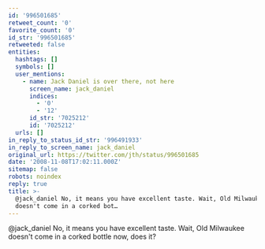 ```yaml
---
id: '996501685'
retweet_count: '0'
favorite_count: '0'
id_str: '996501685'
retweeted: false
entities:
  hashtags: []
  symbols: []
  user_mentions:
    - name: Jack Daniel is over there, not here
      screen_name: jack_daniel
      indices:
        - '0'
        - '12'
      id_str: '7025212'
      id: '7025212'
  urls: []
in_reply_to_status_id_str: '996491933'
in_reply_to_screen_name: jack_daniel
original_url: https://twitter.com/jth/status/996501685
date: '2008-11-08T17:02:11.000Z'
sitemap: false
robots: noindex
reply: true
title: >-
  @jack_daniel No, it means you have excellent taste. Wait, Old Milwaukee
  doesn't come in a corked bot…
---
```


@jack_daniel No, it means you have excellent taste. Wait, Old Milwaukee doesn't come in a corked bottle now, does it?